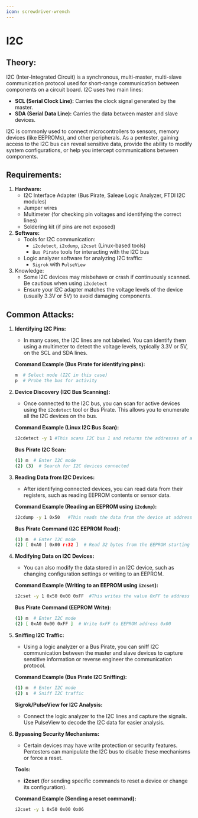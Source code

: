 ```yaml
---
icon: screwdriver-wrench
---
```


# I2C

## **Theory:**

I2C (Inter-Integrated Circuit) is a synchronous, multi-master, multi-slave communication protocol used for short-range communication between components on a circuit board. I2C uses two main lines:

* **SCL (Serial Clock Line):** Carries the clock signal generated by the master.
* **SDA (Serial Data Line):** Carries the data between master and slave devices.

I2C is commonly used to connect microcontrollers to sensors, memory devices (like EEPROMs), and other peripherals. As a pentester, gaining access to the I2C bus can reveal sensitive data, provide the ability to modify system configurations, or help you intercept communications between components.

## **Requirements:**

1. **Hardware:**
   * I2C Interface Adapter (Bus Pirate, Saleae Logic Analyzer, FTDI I2C modules)
   * Jumper wires
   * Multimeter (for checking pin voltages and identifying the correct lines)
   * Soldering kit (if pins are not exposed)
2. **Software:**
   * Tools for I2C communication:
     * `i2cdetect`, `i2cdump`, `i2cset` (Linux-based tools)
     * `Bus Pirate` tools for interacting with the I2C bus
   * Logic analyzer software for analyzing I2C traffic:
     * `Sigrok` with `PulseView`
3. Knowledge:
   * Some I2C devices may misbehave or crash if continuously scanned. Be cautious when using `i2cdetect`
   * Ensure your I2C adapter matches the voltage levels of the device (usually 3.3V or 5V) to avoid damaging components.

## **Common Attacks:**

1.  **Identifying I2C Pins:**

    * In many cases, the I2C lines are not labeled. You can identify them using a multimeter to detect the voltage levels, typically 3.3V or 5V, on the SCL and SDA lines.

    **Command Example (Bus Pirate for identifying pins):**

    ```bash
    m  # Select mode (I2C in this case)
    p  # Probe the bus for activity
    ```
2.  **Device Discovery (I2C Bus Scanning):**

    * Once connected to the I2C bus, you can scan for active devices using the `i2cdetect` tool or Bus Pirate. This allows you to enumerate all the I2C devices on the bus.

    **Command Example (Linux I2C Bus Scan):**

    ```bash
    i2cdetect -y 1 #This scans I2C bus 1 and returns the addresses of all connected devices.
    ```

    **Bus Pirate I2C Scan:**

    ```bash
    (1) m  # Enter I2C mode
    (2) (3)  # Search for I2C devices connected
    ```
3.  **Reading Data from I2C Devices:**

    * After identifying connected devices, you can read data from their registers, such as reading EEPROM contents or sensor data.

    **Command Example (Reading an EEPROM using `i2cdump`):**

    ```bash
    i2cdump -y 1 0x50   #This reads the data from the device at address 0x50 on bus 1.
    ```

    **Bus Pirate Command (I2C EEPROM Read):**

    ```bash
    (1) m  # Enter I2C mode
    (2) [ 0xA0 [ 0x00 r:32 ]  # Read 32 bytes from the EEPROM starting at address 0x00
    ```
4.  **Modifying Data on I2C Devices:**

    * You can also modify the data stored in an I2C device, such as changing configuration settings or writing to an EEPROM.

    **Command Example (Writing to an EEPROM using `i2cset`):**

    ```bash
    i2cset -y 1 0x50 0x00 0xFF  #This writes the value 0xFF to address 0x00 of the EEPROM at I2C address 0x50.
    ```

    **Bus Pirate Command (EEPROM Write):**

    ```bash
    (1) m  # Enter I2C mode
    (2) [ 0xA0 0x00 0xFF ]  # Write 0xFF to EEPROM address 0x00
    ```
5.  **Sniffing I2C Traffic:**

    * Using a logic analyzer or a Bus Pirate, you can sniff I2C communication between the master and slave devices to capture sensitive information or reverse engineer the communication protocol.

    **Command Example (Bus Pirate I2C Sniffing):**

    ```bash
    (1) m  # Enter I2C mode
    (2) s  # Sniff I2C traffic
    ```

    **Sigrok/PulseView for I2C Analysis:**

    * Connect the logic analyzer to the I2C lines and capture the signals. Use PulseView to decode the I2C data for easier analysis.
6.  **Bypassing Security Mechanisms:**

    * Certain devices may have write protection or security features. Pentesters can manipulate the I2C bus to disable these mechanisms or force a reset.

    **Tools:**

    * **i2cset** (for sending specific commands to reset a device or change its configuration).

    **Command Example (Sending a reset command):**

    ```bash
    i2cset -y 1 0x50 0x00 0x06
    ```
